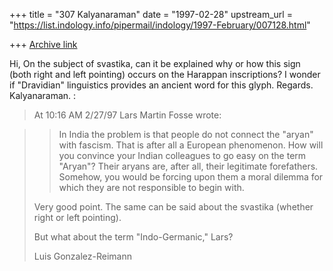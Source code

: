 +++
title = "307 Kalyanaraman"
date = "1997-02-28"
upstream_url = "https://list.indology.info/pipermail/indology/1997-February/007128.html"

+++
[Archive link](https://list.indology.info/pipermail/indology/1997-February/007128.html)


Hi,
On the subject of svastika, can it be explained why or how this sign (both right and
left pointing) occurs on the Harappan inscriptions? I wonder if  "Dravidian"
linguistics provides an ancient word for this glyph.
Regards. Kalyanaraman.
:
>At 10:16 AM 2/27/97 Lars Martin Fosse wrote:

>> In India the problem is that people do not connect
>>the "aryan" with fascism. That is after all a European phenomenon. How will
>>you convince your Indian colleagues to go easy on the term "Aryan"? Their
>>aryans are, after all, their legitimate forefathers. Somehow, you would be
>>forcing upon them a moral dilemma for which they are not responsible to
>>begin with.
>
>Very good point.  The same can be said about the svastika (whether right or
>left pointing).
>
>But what about the term "Indo-Germanic," Lars?
>
>
>Luis Gonzalez-Reimann
>
>
>
>




